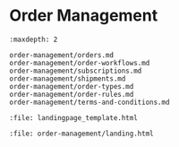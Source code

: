 # Order Management

```{toctree}
:maxdepth: 2

order-management/orders.md
order-management/order-workflows.md
order-management/subscriptions.md
order-management/shipments.md
order-management/order-types.md
order-management/order-rules.md
order-management/terms-and-conditions.md
```

```{raw} html
:file: landingpage_template.html
```

```{raw} html
:file: order-management/landing.html
```
